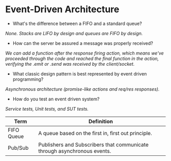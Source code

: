 # Event-Driven Architecture

- What's the difference between a FIFO and a standard queue?

*None. Stacks are LIFO by design and queues are FIFO by design.*

- How can the server be assured a message was properly received?

*We can add a function after the response firing action, which means we've proceeded through the code and reached the final function in the action, verifying the .emit or .send was received by the client/socket.*

- What classic design pattern is best represented by event driven programming?

*Asynchronous architecture (promise-like actions and req/res responses).*

- How do you test an event driven system?

*Service tests, Unit tests, and SUT tests.*

Term | Definition
---- | ----
FIFO Queue | A queue based on the first in, first out principle.
Pub/Sub | Publishers and Subscribers that communicate through asynchronous events.
